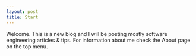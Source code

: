 ```yaml
---
layout: post
title: Start
---
```


Welcome. This is a new blog and I will be posting mostly software engineering articles & tips. For information about me check the About page on the top menu.
